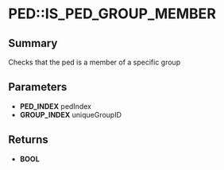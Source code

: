 # PED::IS_PED_GROUP_MEMBER

## Summary
Checks that the ped is a member of a specific group

## Parameters
* **PED_INDEX** pedIndex
* **GROUP_INDEX** uniqueGroupID

## Returns
* **BOOL**